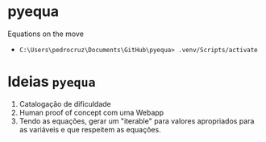 # pyequa
 Equations on the move

*  ` C:\Users\pedrocruz\Documents\GitHub\pyequa> .venv/Scripts/activate   `


# Ideias `pyequa`

1. Catalogação de dificuldade
2. Human proof of concept com uma Webapp
3. Tendo as equações, gerar um "iterable" para valores apropriados para as variáveis e que respeitem as equações.

